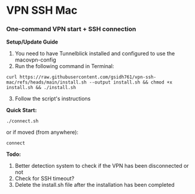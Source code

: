 # VPN SSH Mac  
### One-command VPN start + SSH connection  

**Setup/Update Guide**
1. You need to have Tunnelblick installed and configured to use the macovpn-config
2. Run the following command in Terminal:
```
curl https://raw.githubusercontent.com/gsidh761/vpn-ssh-mac/refs/heads/main/install.sh --output install.sh && chmod +x install.sh && ./install.sh
```
3. Follow the script's instructions

**Quick Start:**  
``` 
./connect.sh 
```
or if moved (from anywhere):
```
connect 
```

**Todo:**  
1. Better detection system to check if the VPN has been disconnected or not
2. Check for SSH timeout?
3. Delete the install.sh file after the installation has been completed
